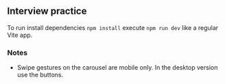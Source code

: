 ## Interview practice 
To run install dependencies `npm install` execute `npm run dev` like a regular Vite app.

### Notes

 - Swipe gestures on the carousel are mobile only. In the desktop version use the buttons.
